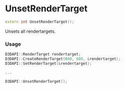 # UnsetRenderTarget

```c++
extern int UnsetRenderTarget();
```

Unsets all rendertargets.


### Usage
```c++
D3DAPI::RenderTarget rendertarget;
D3DAPI::CreateRenderTarget(800, 600, &rendertarget);
D3DAPI::SetRenderTarget(&rendertarget);

...

D3DAPI::UnsetRenderTarget();
```
